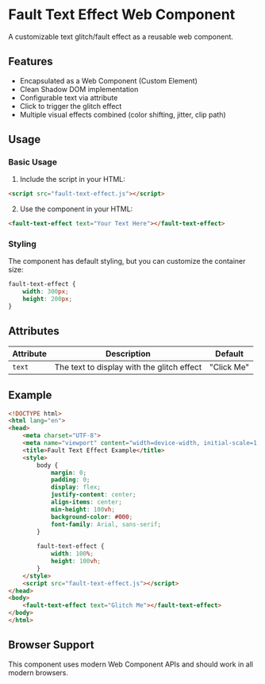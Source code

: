 # Fault Text Effect Web Component

A customizable text glitch/fault effect as a reusable web component.

## Features

- Encapsulated as a Web Component (Custom Element)
- Clean Shadow DOM implementation
- Configurable text via attribute
- Click to trigger the glitch effect
- Multiple visual effects combined (color shifting, jitter, clip path)

## Usage

### Basic Usage

1. Include the script in your HTML:

```html
<script src="fault-text-effect.js"></script>
```

2. Use the component in your HTML:

```html
<fault-text-effect text="Your Text Here"></fault-text-effect>
```

### Styling

The component has default styling, but you can customize the container size:

```css
fault-text-effect {
    width: 300px;
    height: 200px;
}
```

## Attributes

| Attribute | Description | Default |
|-----------|-------------|---------|
| `text`    | The text to display with the glitch effect | "Click Me" |

## Example

```html
<!DOCTYPE html>
<html lang="en">
<head>
    <meta charset="UTF-8">
    <meta name="viewport" content="width=device-width, initial-scale=1.0">
    <title>Fault Text Effect Example</title>
    <style>
        body {
            margin: 0;
            padding: 0;
            display: flex;
            justify-content: center;
            align-items: center;
            min-height: 100vh;
            background-color: #000;
            font-family: Arial, sans-serif;
        }
        
        fault-text-effect {
            width: 100%;
            height: 100vh;
        }
    </style>
    <script src="fault-text-effect.js"></script>
</head>
<body>
    <fault-text-effect text="Glitch Me"></fault-text-effect>
</body>
</html>
```

## Browser Support

This component uses modern Web Component APIs and should work in all modern browsers. 